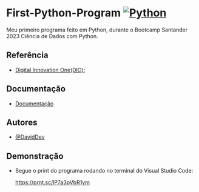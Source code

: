 # First-Python-Program [![Python](https://logos-world.net/wp-content/uploads/2021/10/Python-Logo.png)]()
Meu primeiro programa feito em Python, durante o Bootcamp Santander 2023 Ciência de Dados com Python.

## Referência

 - [Digital Innovation One(DIO)](https://web.dio.me/course/ambiente-de-desenvolvimento-e-primeiros-passos-com-python/learning/1ecc1827-27d0-4395-8bd2-7738e44ae5b3?back=/track/santander-bootcamp-2023-ciencia-de-dados-com-python&tab=undefined&moduleId=undefined);
## Documentação

- [Documentação](https://docs.python.org/pt-br/3/)


## Autores

- [@DavidDev](https://www.github.com/Cigas1)

## Demonstração

- Segue o print do programa rodando no terminal do Visual Studio Code:

  https://prnt.sc/lP7a3pVbR1ym

